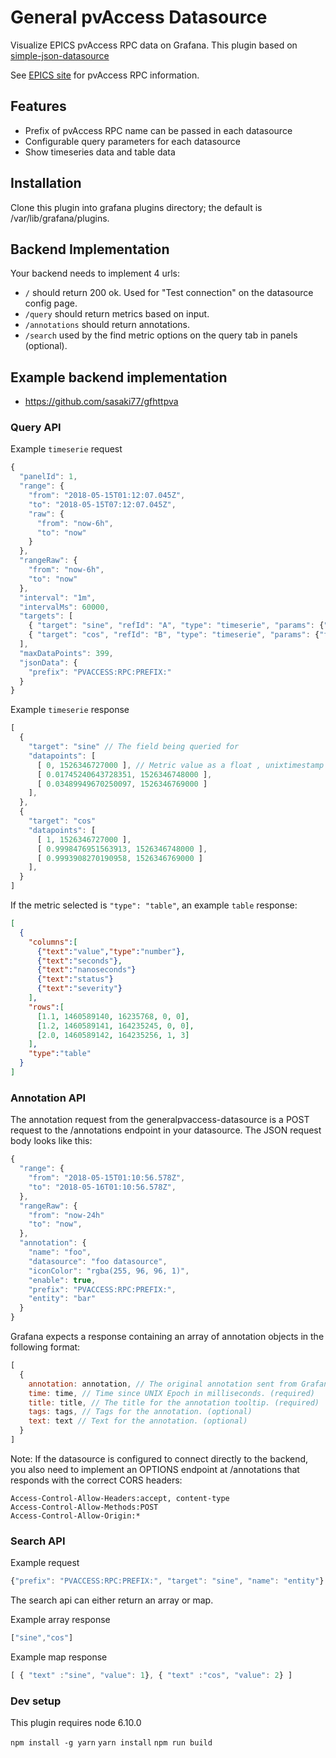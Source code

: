 # General pvAccess Datasource

Visualize EPICS pvAccess RPC data on Grafana. This plugin based on [simple-json-datasource](https://github.com/grafana/simple-json-datasource)

See [EPICS site](https://epics.anl.gov/) for pvAccess RPC information.

## Features
- Prefix of pvAccess RPC name can be passed in each datasource
- Configurable query parameters for each datasource
- Show timeseries data and table data

## Installation

Clone this plugin into grafana plugins directory; the default is /var/lib/grafana/plugins.

## Backend Implementation

Your backend needs to implement 4 urls:

- `/` should return 200 ok. Used for "Test connection" on the datasource config page.
- `/query` should return metrics based on input.
- `/annotations` should return annotations.
- `/search` used by the find metric options on the query tab in panels (optional).

## Example backend implementation

- https://github.com/sasaki77/gfhttpva

### Query API

Example `timeserie` request
``` javascript
{
  "panelId": 1,
  "range": {
    "from": "2018-05-15T01:12:07.045Z",
    "to": "2018-05-15T07:12:07.045Z",
    "raw": {
      "from": "now-6h",
      "to": "now"
    }
  },
  "rangeRaw": {
    "from": "now-6h",
    "to": "now"
  },
  "interval": "1m",
  "intervalMs": 60000,
  "targets": [
    { "target": "sine", "refId": "A", "type": "timeserie", "params": {"foo": "bar"} },
    { "target": "cos", "refId": "B", "type": "timeserie", "params": {"foo": "bar"} }
  ],
  "maxDataPoints": 399,
  "jsonData": {
    "prefix": "PVACCESS:RPC:PREFIX:"
  }
}
```

Example `timeserie` response
``` javascript
[
  {
    "target": "sine" // The field being queried for
    "datapoints": [
      [ 0, 1526346727000 ], // Metric value as a float , unixtimestamp in milliseconds
      [ 0.01745240643728351, 1526346748000 ],
      [ 0.03489949670250097, 1526346769000 ]
    ],
  },
  {
    "target": "cos"
    "datapoints": [
      [ 1, 1526346727000 ],
      [ 0.9998476951563913, 1526346748000 ],
      [ 0.9993908270190958, 1526346769000 ]
    ],
  }
]
```

If the metric selected is `"type": "table"`, an example `table` response:
```json
[
  {
    "columns":[
      {"text":"value","type":"number"},
      {"text":"seconds"},
      {"text":"nanoseconds"}
      {"text":"status"}
      {"text":"severity"}
    ],
    "rows":[
      [1.1, 1460589140, 16235768, 0, 0],
      [1.2, 1460589141, 164235245, 0, 0],
      [2.0, 1460589142, 164235256, 1, 3]
    ],
    "type":"table"
  }
]
```

### Annotation API

The annotation request from the generalpvaccess-datasource is a POST request to
the /annotations endpoint in your datasource. The JSON request body looks like this:
``` javascript
{
  "range": {
    "from": "2018-05-15T01:10:56.578Z",
    "to": "2018-05-16T01:10:56.578Z",
  },
  "rangeRaw": {
    "from": "now-24h"
    "to": "now",
  },
  "annotation": {
    "name": "foo",
    "datasource": "foo datasource",
    "iconColor": "rgba(255, 96, 96, 1)",
    "enable": true,
    "prefix": "PVACCESS:RPC:PREFIX:",
    "entity": "bar"
  }
}
```

Grafana expects a response containing an array of annotation objects in the
following format:

``` javascript
[
  {
    annotation: annotation, // The original annotation sent from Grafana.
    time: time, // Time since UNIX Epoch in milliseconds. (required)
    title: title, // The title for the annotation tooltip. (required)
    tags: tags, // Tags for the annotation. (optional)
    text: text // Text for the annotation. (optional)
  }
]
```

Note: If the datasource is configured to connect directly to the backend, you
also need to implement an OPTIONS endpoint at /annotations that responds
with the correct CORS headers:

```
Access-Control-Allow-Headers:accept, content-type
Access-Control-Allow-Methods:POST
Access-Control-Allow-Origin:*
```

### Search API

Example request
``` javascript
{"prefix": "PVACCESS:RPC:PREFIX:", "target": "sine", "name": "entity"}
```

The search api can either return an array or map.

Example array response
``` javascript
["sine","cos"]
```

Example map response
``` javascript
[ { "text" :"sine", "value": 1}, { "text" :"cos", "value": 2} ]
```

### Dev setup

This plugin requires node 6.10.0

`npm install -g yarn`
`yarn install`
`npm run build`

